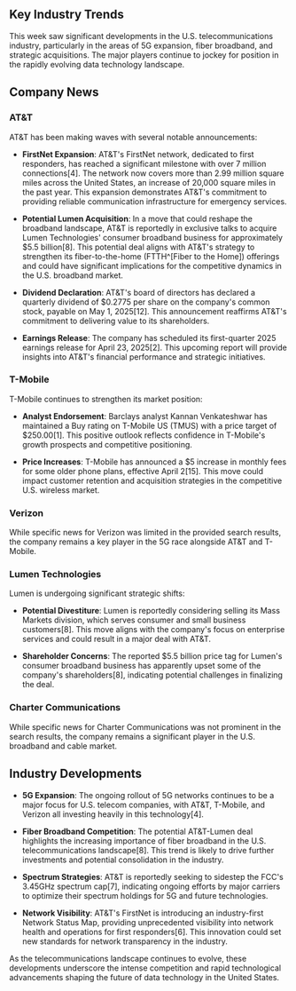 ## Key Industry Trends

This week saw significant developments in the U.S. telecommunications industry, particularly in the areas of 5G expansion, fiber broadband, and strategic acquisitions. The major players continue to jockey for position in the rapidly evolving data technology landscape.

## Company News

### AT&T

AT&T has been making waves with several notable announcements:

- **FirstNet Expansion**: AT&T's FirstNet network, dedicated to first responders, has reached a significant milestone with over 7 million connections[4]. The network now covers more than 2.99 million square miles across the United States, an increase of 20,000 square miles in the past year. This expansion demonstrates AT&T's commitment to providing reliable communication infrastructure for emergency services.

- **Potential Lumen Acquisition**: In a move that could reshape the broadband landscape, AT&T is reportedly in exclusive talks to acquire Lumen Technologies' consumer broadband business for approximately $5.5 billion[8]. This potential deal aligns with AT&T's strategy to strengthen its fiber-to-the-home (FTTH^[Fiber to the Home]) offerings and could have significant implications for the competitive dynamics in the U.S. broadband market.

- **Dividend Declaration**: AT&T's board of directors has declared a quarterly dividend of $0.2775 per share on the company's common stock, payable on May 1, 2025[12]. This announcement reaffirms AT&T's commitment to delivering value to its shareholders.

- **Earnings Release**: The company has scheduled its first-quarter 2025 earnings release for April 23, 2025[2]. This upcoming report will provide insights into AT&T's financial performance and strategic initiatives.

### T-Mobile

T-Mobile continues to strengthen its market position:

- **Analyst Endorsement**: Barclays analyst Kannan Venkateshwar has maintained a Buy rating on T-Mobile US (TMUS) with a price target of $250.00[1]. This positive outlook reflects confidence in T-Mobile's growth prospects and competitive positioning.

- **Price Increases**: T-Mobile has announced a $5 increase in monthly fees for some older phone plans, effective April 2[15]. This move could impact customer retention and acquisition strategies in the competitive U.S. wireless market.

### Verizon

While specific news for Verizon was limited in the provided search results, the company remains a key player in the 5G race alongside AT&T and T-Mobile.

### Lumen Technologies

Lumen is undergoing significant strategic shifts:

- **Potential Divestiture**: Lumen is reportedly considering selling its Mass Markets division, which serves consumer and small business customers[8]. This move aligns with the company's focus on enterprise services and could result in a major deal with AT&T.

- **Shareholder Concerns**: The reported $5.5 billion price tag for Lumen's consumer broadband business has apparently upset some of the company's shareholders[8], indicating potential challenges in finalizing the deal.

### Charter Communications

While specific news for Charter Communications was not prominent in the search results, the company remains a significant player in the U.S. broadband and cable market.

## Industry Developments

- **5G Expansion**: The ongoing rollout of 5G networks continues to be a major focus for U.S. telecom companies, with AT&T, T-Mobile, and Verizon all investing heavily in this technology[4].

- **Fiber Broadband Competition**: The potential AT&T-Lumen deal highlights the increasing importance of fiber broadband in the U.S. telecommunications landscape[8]. This trend is likely to drive further investments and potential consolidation in the industry.

- **Spectrum Strategies**: AT&T is reportedly seeking to sidestep the FCC's 3.45GHz spectrum cap[7], indicating ongoing efforts by major carriers to optimize their spectrum holdings for 5G and future technologies.

- **Network Visibility**: AT&T's FirstNet is introducing an industry-first Network Status Map, providing unprecedented visibility into network health and operations for first responders[6]. This innovation could set new standards for network transparency in the industry.

As the telecommunications landscape continues to evolve, these developments underscore the intense competition and rapid technological advancements shaping the future of data technology in the United States.